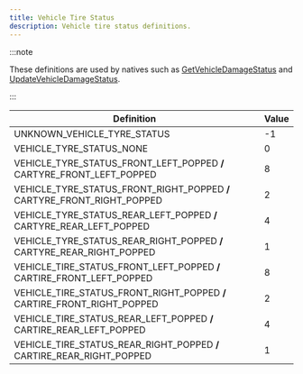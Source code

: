 ```yaml
---
title: Vehicle Tire Status
description: Vehicle tire status definitions.
---
```


:::note

These definitions are used by natives such as [GetVehicleDamageStatus](../functions/GetVehicleDamageStatus) and [UpdateVehicleDamageStatus](../functions/UpdateVehicleDamageStatus).

:::

| Definition                                                              | Value |
| ----------------------------------------------------------------------- | ----- |
| UNKNOWN_VEHICLE_TYRE_STATUS                                             | -1    |
| VEHICLE_TYRE_STATUS_NONE                                                | 0     |
| VEHICLE_TYRE_STATUS_FRONT_LEFT_POPPED **/** CARTYRE_FRONT_LEFT_POPPED   | 8     |
| VEHICLE_TYRE_STATUS_FRONT_RIGHT_POPPED **/** CARTYRE_FRONT_RIGHT_POPPED | 2     |
| VEHICLE_TYRE_STATUS_REAR_LEFT_POPPED **/** CARTYRE_REAR_LEFT_POPPED     | 4     |
| VEHICLE_TYRE_STATUS_REAR_RIGHT_POPPED **/** CARTYRE_REAR_RIGHT_POPPED   | 1     |
| VEHICLE_TIRE_STATUS_FRONT_LEFT_POPPED **/** CARTIRE_FRONT_LEFT_POPPED   | 8     |
| VEHICLE_TIRE_STATUS_FRONT_RIGHT_POPPED **/** CARTIRE_FRONT_RIGHT_POPPED | 2     |
| VEHICLE_TIRE_STATUS_REAR_LEFT_POPPED **/** CARTIRE_REAR_LEFT_POPPED     | 4     |
| VEHICLE_TIRE_STATUS_REAR_RIGHT_POPPED **/** CARTIRE_REAR_RIGHT_POPPED   | 1     |
